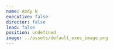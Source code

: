 ```yaml
---
name: Andy N
executive: false
director: false
lead: false
position: undefined
image: ../assets/default_exec_image.png
---
```

